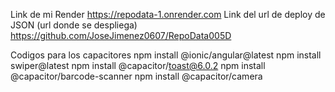 
Link de mi Render https://repodata-1.onrender.com 
Link del url de deploy de JSON (url donde se despliega) https://github.com/JoseJimenez0607/RepoData005D

Codigos para los capacitores
npm install @ionic/angular@latest
npm install swiper@latest
npm install @capacitor/toast@6.0.2
npm install @capacitor/barcode-scanner
npm install @capacitor/camera
